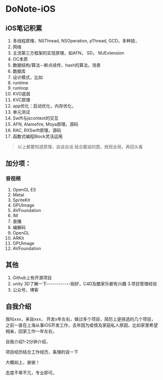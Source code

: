 # DoNote-iOS

## iOS笔记积累

1. 多线程原理，NSThread, NSOperation, pThread, GCD，多种锁，
2. 网络
3. 主流第三方框架的实现原理，如AFN， SD， MJExtension
4. OC本质
5. 数据结构/算法--断点续传，hash的算法，场景
6. 数据库
7. 设计模式，比如
8. runtime
9. runloop
10. KVO底层
11. KVC原理
11. app优化：启动优化，内存优化，
12. 单元测试
13. Swift与jscontext的交互
14. AFN, Alamofire, Moya原理，源码
15. RAC, RXSwift原理，源码
16. 函数式编程Block灵活运用


> 以上都要知道原理，自说自话
> 结合戴铭的图，统观全局，再回头看

## 加分项：

### 音视频

1. OpenGL ES
2. Metal 
3. SpriteKit
4. GPUImage
5. AVFoundation
6. IM
7. 直播
8. 编解码
9. OpenGL
10. ARKit
11. GPUImage
12. AVFoundation

## 其他

1. Github上有开源项目
2. unity 3D了解一下------------刚好，C4D及酷家乐都有兴趣
3.项目管理经验
4. 公众号，博客

## 自我介绍

我叫xxx，来自xxx， 开发x年左右，做过多个项目，简历上是挑选的几个项目，
之前一直在上海从事iOS开发工作，去年因为疫情及家庭私人原因，比如家里希望相亲，回家工作一年左右，

自我介绍1-2分钟介绍，

项目经历结合工作经历，条理的说一下

大概如上，谢谢！

态度不卑不亢，专业即可。







